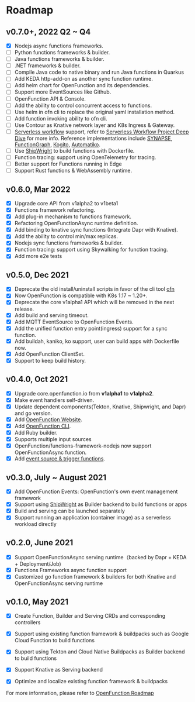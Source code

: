 # Roadmap

## v0.7.0+, 2022 Q2 ~ Q4

- [x] Nodejs async functions frameworks.
- [ ] Python functions frameworks & builder.
- [ ] Java functions frameworks & builder.
- [ ] .NET frameworks & builder.
- [ ] Compile Java code to native binary and run Java functions in Quarkus
- [ ] Add KEDA http-add-on as another sync function runtime.
- [ ] Add helm chart for OpenFunction and its dependencies.
- [ ] Support more EventSources like Github.
- [ ] OpenFunction API & Console.
- [ ] Add the ability to control concurrent access to functions.
- [ ] Use helm in ofn cli to replace the original yaml installation method.
- [ ] Add function invoking ability to ofn cli.
- [ ] Use Contour as Knative network layer and K8s Ingress & Gateway.
- [ ] [Serverless workflow](https://serverlessworkflow.io/) support, refer to [Serverless Workflow Project Deep Dive](https://www.youtube.com/watch?v=dsuo1VQQZ2E&list=PLj6h78yzYM2MqBm19mRz9SYLsw4kfQBrC&index=166) for more info. Reference implementations include [
SYNAPSE](https://github.com/serverlessworkflow/synapse), [FunctionGraph](https://www.huaweicloud.com/en-us/product/functiongraph.html), [Kogito](https://kogito.kie.org/), [Automatiko](https://automatiko.io/).
- [ ] Use [ShipWright](https://github.com/shipwright-io/build) to build functions with Dockerfile.
- [ ] Function tracing: support using OpenTelemetry for tracing.
- [ ] Better support for Functions running in Edge
- [ ] Support Rust functions & WebAssembly runtime.

## v0.6.0, Mar 2022

- [x] Upgrade core API from v1alpha2 to v1beta1
- [x] Functions framework refactoring.
- [x] Add plug-in mechanism to functions framework.
- [x] Refactoring OpenFunctionAsync runtime definition.
- [x] Add binding to knative sync functions (Integrate Dapr with Knative).
- [x] Add the ability to control min/max replicas.
- [x] Nodejs sync functions frameworks & builder.
- [x] Function tracing: support using Skywalking for function tracing.
- [x] Add more e2e tests

## v0.5.0, Dec 2021

- [x] Deprecate the old install/uninstall scripts in favor of the cli tool [ofn](https://github.com/rskvp/openfunction/cli/releases)
- [x] Now OpenFunction is compatible with K8s 1.17 ~ 1.20+.
- [x] Deprecate the core v1alpha1 API which will be removed in the next release.
- [x] Add build and serving timeout.
- [x] Add MQTT EventSource to OpenFunction Events.
- [x] Add the unified function entry point(ingress) support for a sync function.
- [x] Add buildah, kaniko, ko support, user can build apps with Dockerfile now.
- [x] Add OpenFunction ClientSet.
- [x] Support to keep build history.

## v0.4.0, Oct 2021

- [x] Upgrade core.openfunction.io from **v1alpha1** to **v1alpha2**.
- [x] Make event handlers self-driven.
- [x] Update dependent components(Tekton, Knative, Shipwright, and Dapr) and go version.
- [x] Add [OpenFunction Website](https://openfunction.dev/).
- [x] Add [OpenFunction CLI](https://github.com/rskvp/openfunction/cli).
- [x] Add Ruby builder. 
- [x] Supports multiple input sources
- [x] OpenFunction/functions-framework-nodejs now support OpenFunctionAsync function.
- [x] Add [event source & trigger functions](https://github.com/rskvp/openfunction/events-handlers).

## v0.3.0, July ~ August 2021

- [x] Add OpenFunction Events: OpenFunction's own event management framework
- [x] Support using [ShipWright](https://github.com/shipwright-io/build) as Builder backend to build functions or apps
- [x] Build and serving can be launched separately
- [x] Support running an application (container image) as a serverless workload directly

## v0.2.0, June 2021

- [x] Support OpenFunctionAsync serving runtime（backed by Dapr + KEDA + Deployment/Job)
- [x] Functions Frameworks async function support
- [x] Customized go function framework & builders for both Knative and OpenFunctionAsync serving runtime

## v0.1.0, May 2021

- [x] Create Function, Builder and Serving CRDs and corresponding controllers
- [x] Support using existing function framework & buildpacks such as Google Cloud Function to build functions
- [x] Support using Tekton and Cloud Native Buildpacks as Builder backend to build functions
- [x] Support Knative as Serving backend
- [x] Optimize and localize existing function framework & buildpacks


For more information, please refer to [OpenFunction Roadmap](https://github.com/orgs/OpenFunction/projects/3)